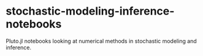 # stochastic-modeling-inference-notebooks
Pluto.jl notebooks looking at numerical methods in stochastic modeling and inference.
